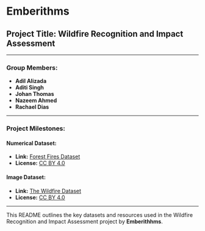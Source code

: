 # **Emberithms**

## **Project Title:  Wildfire Recognition and Impact Assessment**  
---

### **Group Members:**

- **Adil Alizada**  
- **Aditi Singh**  
- **Johan Thomas**  
- **Nazeem Ahmed**  
- **Rachael Dias**

---

### **Project Milestones:**

#### **Numerical Dataset:**

- **Link:** [Forest Fires Dataset](https://archive.ics.uci.edu/dataset/162/forest+fires)  
- **License:** [CC BY 4.0](https://creativecommons.org/licenses/by/4.0/)

#### **Image Dataset:**

- **Link:** [The Wildfire Dataset](https://www.kaggle.com/datasets/elmadafri/the-wildfire-dataset/data)  
- **License:** [CC BY 4.0](https://creativecommons.org/licenses/by/4.0/)

---

This README outlines the key datasets and resources used in the Wildfire Recognition and Impact Assessment project by **Emberithhms**.
